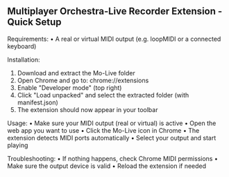Multiplayer Orchestra-Live Recorder Extension - Quick Setup
--------------------------------

Requirements:
  • A real or virtual MIDI output (e.g. loopMIDI or a connected keyboard)

Installation:
  1) Download and extract the Mo-Live folder
  2) Open Chrome and go to: chrome://extensions
  3) Enable "Developer mode" (top right)
  4) Click "Load unpacked" and select the extracted folder (with manifest.json)
  5) The extension should now appear in your toolbar

Usage:
  • Make sure your MIDI output (real or virtual) is active
  • Open the web app you want to use
  • Click the Mo-Live icon in Chrome
  • The extension detects MIDI ports automatically
  • Select your output and start playing

Troubleshooting:
  • If nothing happens, check Chrome MIDI permissions
  • Make sure the output device is valid
  • Reload the extension if needed
